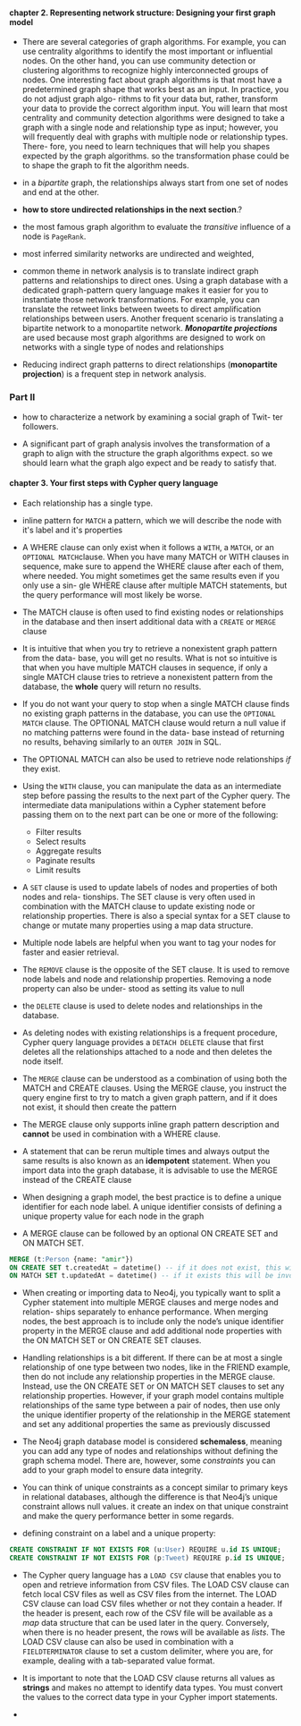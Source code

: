 

#### chapter 2. Representing network structure: Designing your first graph model
- There are several categories
of graph algorithms. For example, you can use centrality algorithms to identify the
most important or influential nodes. On the other hand, you can use community
detection or clustering algorithms to recognize highly interconnected groups of
nodes. One interesting fact about graph algorithms is that most have a predetermined
graph shape that works best as an input. In practice, you do not adjust graph algo-
rithms to fit your data but, rather, transform your data to provide the correct algorithm
input. You will learn that most centrality and community detection algorithms were
designed to take a graph with a single node and relationship type as input; however,
you will frequently deal with graphs with multiple node or relationship types. There-
fore, you need to learn techniques that will help you
shapes expected by the graph algorithms.
so the transformation phase could be to shape the graph to fit the algorithm needs.

-  in a *bipartite* graph, the relationships always start from one set of
nodes and end at the other.

- **how to store undirected relationships in the next section**.?

- the most famous graph algorithm to evaluate the *transitive* influence of a
node is `PageRank`.

-  most inferred similarity networks are undirected and weighted,

- common theme in network analysis is to translate
indirect graph patterns and relationships to direct ones. Using a graph database
with a dedicated graph-pattern query language makes it easier for you to instantiate
those network transformations. For example, you can translate the retweet links
between tweets to direct amplification relationships between users. Another frequent
scenario is translating a bipartite network to a monopartite network. ***Monopartite projections*** are used because most graph algorithms are designed to work on networks
with a single type of nodes and relationships

- Reducing indirect graph patterns to direct relationships (**monopartite projection**) is a frequent step in network analysis.

### Part II

- how to characterize a network by examining a social graph of Twit-
ter followers. 

- A significant part of graph analysis involves the transformation
of a graph to align with the structure the graph algorithms expect.
so we should learn what the graph algo expect and be ready to satisfy that.

#### chapter 3. Your first steps with Cypher query language

- Each relationship has a single type.

- inline pattern for `MATCH` a pattern, which we will describe the node with it's label and it's properties

- A WHERE clause can only exist when it follows a `WITH`, a `MATCH`, or an
`OPTIONAL MATCH`clause. When you have many MATCH or WITH clauses in sequence, 
make sure to append the WHERE clause after each of them, where
needed. You might sometimes get the same results even if you only use a sin-
gle WHERE clause after multiple MATCH statements, but the query performance
will most likely be worse.

- The MATCH clause is often used to find existing nodes or relationships in the database
and then insert additional data with a `CREATE` or `MERGE` clause

- It is intuitive that when you try to retrieve a nonexistent graph pattern from the data-
base, you will get no results. What is not so intuitive is that when you have multiple
MATCH clauses in sequence, if only a single MATCH clause tries to retrieve a nonexistent
pattern from the database, the **whole** query will return no results.

- If you do not want your query to stop when a single MATCH clause finds no existing
graph patterns in the database, you can use the `OPTIONAL MATCH` clause. The OPTIONAL
MATCH clause would return a null value if no matching patterns were found in the data-
base instead of returning no results, behaving similarly to an `OUTER JOIN` in SQL.

- The OPTIONAL MATCH can also be used to retrieve node relationships *if* they exist.

- Using the `WITH` clause, you can manipulate the data as an intermediate step before
passing the results to the next part of the Cypher query. The intermediate data manipulations 
within a Cypher statement before passing them on to the next part can be
one or more of the following:
    - Filter results
    - Select results
    - Aggregate results
    - Paginate results
    - Limit results

- A `SET` clause is used to update labels of nodes and properties of both nodes and rela-
tionships. The SET clause is very often used in combination with the MATCH clause to
update existing node or relationship properties. There is also a special syntax for a SET clause to change or mutate many properties
using a map data structure.

- Multiple node labels are helpful when you want to tag your nodes for faster and easier
retrieval.

- The `REMOVE` clause is the opposite of the SET clause. It is used to remove node labels
and node and relationship properties. Removing a node property can also be under-
stood as setting its value to null

- the `DELETE` clause is used to delete nodes and relationships in the database. 

- As deleting nodes with existing relationships is a frequent procedure, Cypher query
language provides a `DETACH DELETE` clause that first deletes all the relationships
attached to a node and then deletes the node itself.

- The `MERGE` clause can be understood as a combination of using both the MATCH and
CREATE clauses. Using the MERGE clause, you instruct the query engine first to try to
match a given graph pattern, and if it does not exist, it should then create the pattern

- The MERGE clause only supports inline graph pattern description and **cannot** be used
in combination with a WHERE clause.

- A statement that can be rerun multiple times and always output
the same results is also known as an **idempotent** statement. When you import data into
the graph database, it is advisable to use the MERGE instead of the CREATE clause

- When designing a graph model, the best practice is to define a unique identifier
for each node label. A unique identifier consists of defining a unique property
value for each node in the graph

- A MERGE clause can be followed by an optional ON CREATE SET and ON MATCH SET. 
```sql
MERGE (t:Person {name: "amir"})
ON CREATE SET t.createdAt = datetime() -- if it does not exist, this will be invoked.
ON MATCH SET t.updatedAt = datetime() -- if it exists this will be invoked.
```
- When creating or importing data to Neo4j, you typically want to split a
Cypher statement into multiple MERGE clauses and merge nodes and relation-
ships separately to enhance performance. When merging nodes, the best
approach is to include only the node’s unique identifier property in the
MERGE clause and add additional node properties with the ON MATCH SET or ON
CREATE SET clauses.

- Handling relationships is a bit different. If there can be at most a single
relationship of one type between two nodes, like in the FRIEND example, then
do not include any relationship properties in the MERGE clause. Instead, use
the ON CREATE SET or ON MATCH SET clauses to set any relationship properties.
However, if your graph model contains multiple relationships of the same
type between a pair of nodes, then use only the unique identifier property of
the relationship in the MERGE statement and set any additional properties the
same as previously discussed

- The Neo4j graph database model is considered **schemaless**, meaning you can add any
type of nodes and relationships without defining the graph schema model. There are,
however, some *constraints* you can add to your graph model to ensure data integrity.

- You can think of unique constraints as a concept 
similar to primary keys in relational databases, although the difference is that
Neo4j’s unique constraint allows null values. it create an index on that unique constraint and
make the query performance better in some regards.

- defining constraint on a label and a unique property:
```sql
CREATE CONSTRAINT IF NOT EXISTS FOR (u:User) REQUIRE u.id IS UNIQUE;
CREATE CONSTRAINT IF NOT EXISTS FOR (p:Tweet) REQUIRE p.id IS UNIQUE;
```

- The Cypher query language has a `LOAD CSV` clause that enables you to open and
retrieve information from CSV files. The LOAD CSV clause can fetch local CSV files as
well as CSV files from the internet. The LOAD CSV clause can load
CSV files whether or not they contain a header. If the header is present, each row of
the CSV file will be available as a *map* data structure that can be used later in the
query. Conversely, when there is no header present, the rows will be available as *lists*.
The LOAD CSV clause can also be used in combination with a `FIELDTERMINATOR` clause
to set a custom delimiter, where you are, for example, dealing with a tab-separated
value format.

- It is important to note that the LOAD CSV clause returns all values as **strings** and
makes no attempt to identify data types. You must convert the values to the correct
data type in your Cypher import statements.

- 